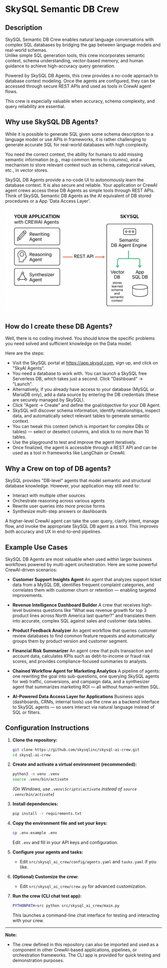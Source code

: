 # SkySQL Semantic DB Crew

## Description

SkySQL Semantic DB Crew enables natural language conversations with complex SQL databases by bridging the gap between language models and real-world schemas.  
Unlike simple SQL generation tools, this crew incorporates semantic context, schema understanding, vector-based memory, and human guidance to achieve high-accuracy query generation.

Powered by SkySQL DB Agents, this crew provides a no-code approach to database context modeling. Once the agents are configured, they can be accessed through secure REST APIs and used as tools in CrewAI agent flows.

This crew is especially valuable when accuracy, schema complexity, and query reliability are essential.

## Why use SkySQL DB Agents?

While it is possible to generate SQL given some schema description to a language model or use APIs in frameworks, it is rather challenging to generate accurate SQL for real-world databases with high complexity.

You need the correct context, the ability for humans to add missing semantic information (e.g., map common terms to columns), and a mechanism to store relevant context such as schema, categorical values, etc., in vector stores.

SkySQL DB Agents provide a no-code UI to autonomously learn the database context. It is also secure and reliable. Your application or CrewAI agent crews access these DB Agents as simple tools through REST APIs.
Think of SkySQL Semantic DB Agents as the AI equivalent of DB stored procedures or a App 'Data Access Layer'.

![Architecture Diagram](assets/crew_ai_skysql_architecture.png)



## How do I create these DB Agents?

Well, there is no coding involved. You should know the specific problems you need solved and sufficient knowledge on the Data model. 

Here are the steps:

- Visit the SkySQL portal at https://app.skysql.com, sign up, and click on "SkyAI Agents".
- You need a database to work with. You can launch a SkySQL free Serverless DB, which takes just a second. Click "Dashboard" → "Launch".
- Alternatively, if you already have access to your database (MySQL or MariaDB only), add a data source by entering the DB credentials (these are securely managed by SkySQL).
- Click "Agent → Create" and define the goal/objective for your DB Agent.
- SkySQL will discover schema information, identify relationships, inspect data, and automatically select relevant tables to generate semantic context.
- You can tweak this context (which is important for complex DBs or tables) — select or deselect columns, and stick to no more than 10 tables.
- Use the playground to test and improve the agent iteratively.
- Once finalized, the agent is accessible through a REST API and can be used as a tool in frameworks like LangChain or CrewAI.

## Why a Crew on top of DB agents? 

SkySQL provides "DB-level" agents that model semantic and structural database knowledge. However, your application may still need to:

- Interact with multiple other sources
- Orchestrate reasoning across various agents
- Rewrite user queries into more precise forms
- Synthesize multi-step answers or dashboards

A higher-level CrewAI agent can take the user query, clarify intent, manage flow, and invoke the appropriate SkySQL DB agent as a tool. This improves both accuracy and UX in end-to-end pipelines.

## Example Use Cases

SkySQL DB Agents are most valuable when used within larger business workflows powered by multi-agent orchestration. Here are some powerful CrewAI-driven scenarios:

- **Customer Support Insights Agent**
  An agent that analyzes support ticket data from a MySQL DB, identifies frequent complaint categories, and correlates them with customer churn or retention — enabling targeted improvements.

- **Revenue Intelligence Dashboard Builder**
  A crew that receives high-level business questions like “What was revenue growth for top 3 product lines across North America last quarter?” and translates them into accurate, complex SQL against sales and customer data tables.

- **Product Feedback Analyzer**
  An agent workflow that queries customer review databases to find common feature requests and automatically groups them by product version and customer segment.

- **Financial Risk Summarizer**
  An agent crew that pulls transaction and account data, calculates KPIs such as debt-to-income or fraud risk scores, and provides compliance-focused summaries to analysts.

- **Chained Workflow Agent for Marketing Analytics**
  A pipeline of agents: one rewriting the goal into sub-questions, one querying SkySQL agents for web traffic, conversions, and campaign data, and a synthesizer agent that summarizes marketing ROI — all without human-written SQL.

- **AI-Powered Data Access Layer for Applications**
  Business apps (dashboards, CRMs, internal tools) use the crew as a backend interface to SkySQL agents — so users interact via natural language instead of SQL or filters.


## Configuration Instructions

1. **Clone the repository:**
   ```bash
   git clone https://github.com/skysqlinc/skysql-ai-crew.git
   cd skysql-ai-crew
   ```

2. **Create and activate a virtual environment (recommended):**
   ```bash
   python3 -m venv .venv
   source .venv/bin/activate
   ```
   *(On Windows, use `.venv\Scripts\activate` instead of `source .venv/bin/activate`)*

3. **Install dependencies:**
   ```bash
   pip install -r requirements.txt
   ```

4. **Copy the environment file and set your keys:**
   ```bash
   cp .env.example .env
   ```
   Edit `.env` and fill in your API keys and configuration.

5. **Configure your agents and tasks:**
   - Edit `src/skysql_ai_crew/config/agents.yaml` and `tasks.yaml` if you like. 

6. **(Optional) Customize the crew:**
   - Edit `src/skysql_ai_crew/crew.py` for advanced customization.

7. **Run the crew (CLI chat test app):**
   ```bash
   PYTHONPATH=src python src/skysql_ai_crew/main.py
   ```
   This launches a command-line chat interface for testing and interacting with your crew.

---

**Note:**
- The crew defined in this repository can also be imported and used as a component in other CrewAI-based applications, pipelines, or orchestration frameworks. The CLI app is provided for quick testing and demonstration purposes.

